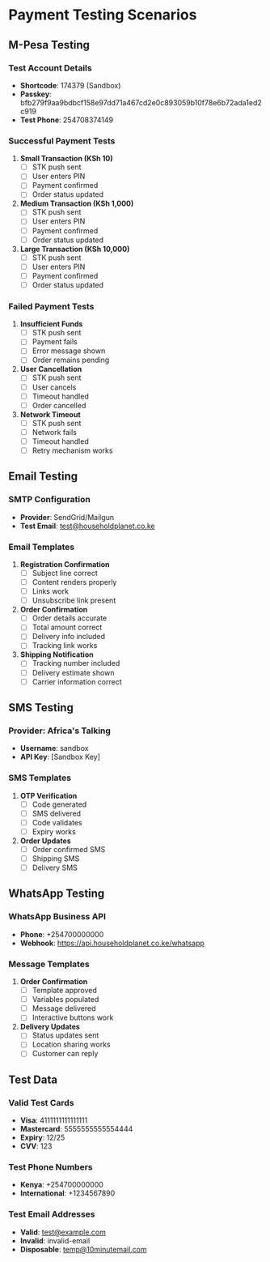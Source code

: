 # Payment Testing Scenarios

## M-Pesa Testing

### Test Account Details
- **Shortcode**: 174379 (Sandbox)
- **Passkey**: bfb279f9aa9bdbcf158e97dd71a467cd2e0c893059b10f78e6b72ada1ed2c919
- **Test Phone**: 254708374149

### Successful Payment Tests
1. **Small Transaction (KSh 10)**
   - [ ] STK push sent
   - [ ] User enters PIN
   - [ ] Payment confirmed
   - [ ] Order status updated

2. **Medium Transaction (KSh 1,000)**
   - [ ] STK push sent
   - [ ] User enters PIN
   - [ ] Payment confirmed
   - [ ] Order status updated

3. **Large Transaction (KSh 10,000)**
   - [ ] STK push sent
   - [ ] User enters PIN
   - [ ] Payment confirmed
   - [ ] Order status updated

### Failed Payment Tests
1. **Insufficient Funds**
   - [ ] STK push sent
   - [ ] Payment fails
   - [ ] Error message shown
   - [ ] Order remains pending

2. **User Cancellation**
   - [ ] STK push sent
   - [ ] User cancels
   - [ ] Timeout handled
   - [ ] Order cancelled

3. **Network Timeout**
   - [ ] STK push sent
   - [ ] Network fails
   - [ ] Timeout handled
   - [ ] Retry mechanism works

## Email Testing

### SMTP Configuration
- **Provider**: SendGrid/Mailgun
- **Test Email**: test@householdplanet.co.ke

### Email Templates
1. **Registration Confirmation**
   - [ ] Subject line correct
   - [ ] Content renders properly
   - [ ] Links work
   - [ ] Unsubscribe link present

2. **Order Confirmation**
   - [ ] Order details accurate
   - [ ] Total amount correct
   - [ ] Delivery info included
   - [ ] Tracking link works

3. **Shipping Notification**
   - [ ] Tracking number included
   - [ ] Delivery estimate shown
   - [ ] Carrier information correct

## SMS Testing

### Provider: Africa's Talking
- **Username**: sandbox
- **API Key**: [Sandbox Key]

### SMS Templates
1. **OTP Verification**
   - [ ] Code generated
   - [ ] SMS delivered
   - [ ] Code validates
   - [ ] Expiry works

2. **Order Updates**
   - [ ] Order confirmed SMS
   - [ ] Shipping SMS
   - [ ] Delivery SMS

## WhatsApp Testing

### WhatsApp Business API
- **Phone**: +254700000000
- **Webhook**: https://api.householdplanet.co.ke/whatsapp

### Message Templates
1. **Order Confirmation**
   - [ ] Template approved
   - [ ] Variables populated
   - [ ] Message delivered
   - [ ] Interactive buttons work

2. **Delivery Updates**
   - [ ] Status updates sent
   - [ ] Location sharing works
   - [ ] Customer can reply

## Test Data

### Valid Test Cards
- **Visa**: 4111111111111111
- **Mastercard**: 5555555555554444
- **Expiry**: 12/25
- **CVV**: 123

### Test Phone Numbers
- **Kenya**: +254700000000
- **International**: +1234567890

### Test Email Addresses
- **Valid**: test@example.com
- **Invalid**: invalid-email
- **Disposable**: temp@10minutemail.com